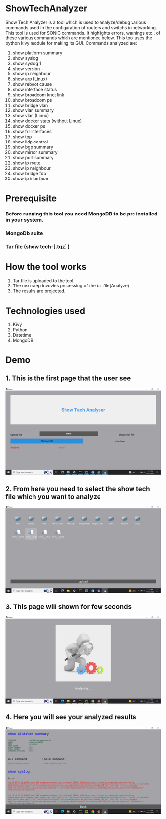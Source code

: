 # ShowTechAnalyzer

Show Tech Analyzer is a tool which is used to analyze/debug various commands used in the configuration of routers and switchs in networking. This tool is used for SONiC commands. It highlights errors, warnings etc., of these various commands which are mentioned below. This tool uses the python kivy module for making its GUI. Commands analyzed are:

1. show platform summary
2. show syslog
3. show syslog 1
4. show version
5. show ip neighbour
6. show arp (Linux)
7. show reboot cause
8. show interface status
9. show broadcom knet link
10. show broadcom ps
11. show bridge vlan
12. show vlan summary
13. show vlan (Linux)
14. show docker stats (without Linux)
15. show docker ps
16. show frr interfaces
17. show top
18. show lldp control
19. show bgp summary
20. show mirror summary
21. show port summary
22. show ip route
23. show ip neighbour
24. show bridge fdb
25. show ip interface

# Prerequisite

### Before running this tool you need MongoDB to be pre installed in your system.
### MongoDb suite
### Tar file (show tech-[.tgz] )


# How the tool works

1. Tar file is uploaded to the tool.
2. The next step invovles processing of the tar file(Analyze)
3. The results are projected.

# Technologies used

1. Kivy
2. Python
3. Datetime
4. MongoDB


# Demo

## 1. This is the first page that the user see

![alt text](https://github.com/khanna-harshit/ShowTech/blob/main/assets/main.png)


## 2. From here you need to select the show tech file which you want to analyze

![alt tag](https://github.com/khanna-harshit/ShowTech/blob/main/assets/upload_file.png)


## 3. This page will shown for few seconds 

![alt tag](https://github.com/khanna-harshit/ShowTech/blob/main/assets/analyze.png)


## 4. Here you will see your analyzed results

![alt tag](https://github.com/khanna-harshit/ShowTech/blob/main/assets/Results.png)


